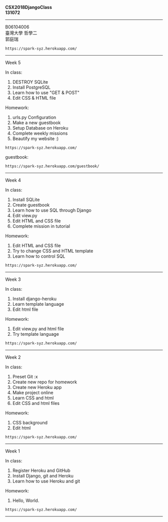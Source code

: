 __CSX2018DjangoClass__  
__131072__

---

B06104006  
臺灣大學 哲學二  
郭庭瑞  



`https://spark-syz.herokuapp.com/`


---
Week 5

In class:

1. DESTROY SQLite
2. Install PostgreSQL
3. Learn how to use "GET & POST"
4. Edit CSS & HTML file

Homework:

1. urls.py Configuration
2. Make a new guestbook
3. Setup Database on Heroku
4. Complete weekly missions
5. Beautify my website :)

`https://spark-syz.herokuapp.com/`

guestbook:

`https://spark-syz.herokuapp.com/guestbook/`


---
Week 4

In class:

1. Install SQLite
2. Create guestbook
3. Learn how to use SQL through Django
4. Edit view.py
5. Edit HTML and CSS file
6. Complete mission in tutorial

Homework:

1. Edit HTML and CSS file
2. Try to change CSS and HTML template
3. Learn how to control SQL

`https://spark-syz.herokuapp.com/`

---
Week 3

In class:

1. Install django-heroku
2. Learn template language
3. Edit html file

Homework:

1. Edit view.py and html file
2. Try template language

`https://spark-syz.herokuapp.com/`

---
Week 2

In class:

1. Preset Git :x  
2. Create new repo for homework
3. Create new Heroku app
4. Make project online
5. Learn CSS and html
6. Edit CSS and html files

Homework:  

1. CSS background
2. Edit html

`https://spark-syz.herokuapp.com/`

---
Week 1

In class:

1. Register Heroku and GitHub  
2. Install Django, git and Heroku
3. Learn how to use Heroku and git

Homework:

1. Hello, World.  

`https://spark-syz.herokuapp.com/`

---
